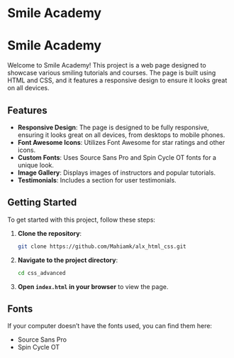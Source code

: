 # Smile Academy

# Smile Academy

Welcome to Smile Academy! This project is a web page designed to showcase various smiling tutorials and courses. The page is built using HTML and CSS, and it features a responsive design to ensure it looks great on all devices. 

## Features

- **Responsive Design**: The page is designed to be fully responsive, ensuring it looks great on all devices, from desktops to mobile phones.
- **Font Awesome Icons**: Utilizes Font Awesome for star ratings and other icons.
- **Custom Fonts**: Uses Source Sans Pro and Spin Cycle OT fonts for a unique look.
- **Image Gallery**: Displays images of instructors and popular tutorials.
- **Testimonials**: Includes a section for user testimonials.

## Getting Started

To get started with this project, follow these steps:

1. **Clone the repository**:
    ```bash
    git clone https://github.com/Mahiamk/alx_html_css.git
    ```

2. **Navigate to the project directory**:
    ```bash
    cd css_advanced
    ```

3. **Open `index.html` in your browser** to view the page.

## Fonts

If your computer doesn’t have the fonts used, you can find them here:
- Source Sans Pro
- Spin Cycle OT
